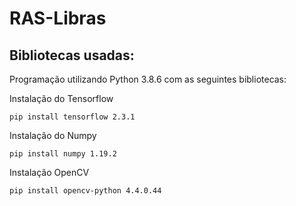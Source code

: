 # RAS-Libras
## Bibliotecas usadas:

Programação utilizando Python 3.8.6 com as seguintes bibliotecas:

Instalação do Tensorflow
```
pip install tensorflow 2.3.1
```
Instalação do Numpy
```
pip install numpy 1.19.2
```
Instalação OpenCV
```
pip install opencv-python 4.4.0.44
```
